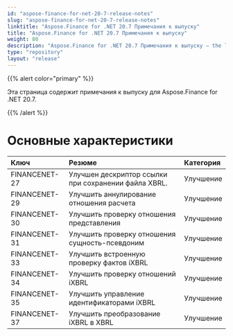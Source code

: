 ```yaml
---
id: "aspose-finance-for-net-20-7-release-notes"
slug: "aspose-finance-for-net-20-7-release-notes"
linktitle: "Aspose.Finance for .NET 20.7 Примечания к выпуску"
title: "Aspose.Finance for .NET 20.7 Примечания к выпуску"
weight: 80
description: "Aspose.Finance for .NET 20.7 Примечания к выпуску – the latest updates and fixes."
type: "repository"
layout: "release"
---
```

{{% alert color="primary" %}}

Эта страница содержит примечания к выпуску для Aspose.Finance for .NET 20.7.

{{% /alert %}}

# Основные характеристики

|**Ключ**|**Резюме**|**Категория**|
|:- |:- |:- |
|FINANCENET-27|Улучшен дескриптор ссылки при сохранении файла XBRL.|Улучшение|
|FINANCENET-29|Улучшить аннулирование отношения расчета|Улучшение|
|FINANCENET-30|Улучшить проверку отношения представления|Улучшение|
|FINANCENET-31|Улучшить проверку отношения сущность-псевдоним|Улучшение|
|FINANCENET-33|Улучшить встроенную проверку фактов iXBRL|Улучшение|
|FINANCENET-34|Улучшить проверку отношений iXBRL|Улучшение|
|FINANCENET-35|Улучшить управление идентификаторами iXBRL|Улучшение|
|FINANCENET-37|Улучшить преобразование iXBRL в XBRL|Улучшение|
